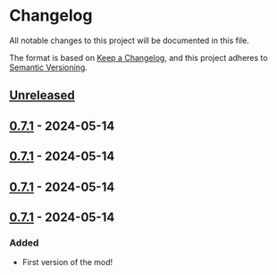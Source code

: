 # Changelog

All notable changes to this project will be documented in this file.

The format is based on [Keep a Changelog](https://keepachangelog.com/en/1.1.0/),
and this project adheres to [Semantic Versioning](https://semver.org/spec/v2.0.0.html).

## [Unreleased]

## [0.7.1] - 2024-05-14

## [0.7.1] - 2024-05-14

## [0.7.1] - 2024-05-14

## [0.7.1] - 2024-05-14

### Added

- First version of the mod!

[unreleased]: https://github.com/PonyWarrior/PonyMenu/compare/0.7.1...HEAD
[0.7.1]: https://github.com/PonyWarrior/PonyMenu/compare/0.7.1...0.7.1
[0.7.1]: https://github.com/PonyWarrior/PonyMenu/compare/0.7.1...0.7.1
[0.7.1]: https://github.com/PonyWarrior/PonyMenu/compare/0.7.1...0.7.1
[0.7.1]: https://github.com/PonyWarrior/PonyMenu/compare/a7806a6cd3b6f9d0429035752e9c2375c6a779c9...0.7.1
